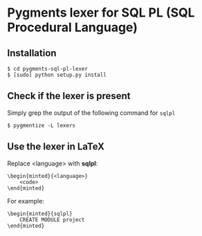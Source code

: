 # Pygments lexer for SQL PL (SQL Procedural Language)

## Installation

    $ cd pygments-sql-pl-lexer
    $ [sudo] python setup.py install

## Check if the lexer is present

Simply grep the output of the following command for `sqlpl`

    $ pygmentize -L lexers

## Use the lexer in LaTeX

Replace &lt;language&gt; with **sqlpl**:

    \begin{minted}{<language>}
        <code>
    \end{minted}

For example:

    \begin{minted}{sqlpl}
        CREATE MODULE project
    \end{minted}
